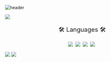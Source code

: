 ![header](https://capsule-render.vercel.app/api?type=soft&color=auto&height=150&section=header&text=ParkMini&fontSize=70&animation=twinkling)

<img src="https://wakatime.com/badge/user/4cf8186e-346e-4ab6-b1b0-3de720a891e8.svg"/>
<p align=center style="font-size: 20px;">🛠️ Languages 🛠️</p>
<p align=center>
<img src="https://img.shields.io/badge/Python-3766AB?style=flat-square&logo=Python&logoColor=white"/></a>&nbsp;
<img src="https://img.shields.io/badge/C-A8B9CC?style=flat-square&logo=C&logoColor=white"/></a>&nbsp;
<img src="https://img.shields.io/badge/CSS-1572B6?style=flat-square&logo=css3&logoColor=white"/></a>&nbsp;
<img src="https://img.shields.io/badge/HTML5-E34F26?style=flat-square&logo=HTML5&logoColor=white"/></a>&nbsp;
</p>
<img src="https://wakatime.com/share/@4cf8186e-346e-4ab6-b1b0-3de720a891e8/61f6592f-d11e-4ef3-a49f-c9cedad47868.svg"/>
<img src="https://wakatime.com/share/@4cf8186e-346e-4ab6-b1b0-3de720a891e8/8c82a6e4-5201-4534-91c9-e34177d52e8b.svg"/>
